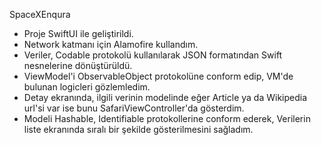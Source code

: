 SpaceXEnqura 


- Proje SwiftUI ile geliştirildi.
- Network katmanı için Alamofire kullandım.
- Veriler, Codable protokolü kullanılarak JSON formatından Swift nesnelerine dönüştürüldü.
- ViewModel'i ObservableObject protokolüne conform edip, VM'de bulunan logicleri gözlemledim.
- Detay ekranında, ilgili verinin modelinde eğer Article ya da Wikipedia url'si var ise bunu SafariViewController'da gösterdim.
- Modeli Hashable, Identifiable protokollerine conform ederek, Verilerin liste ekranında sıralı bir şekilde gösterilmesini sağladım.
